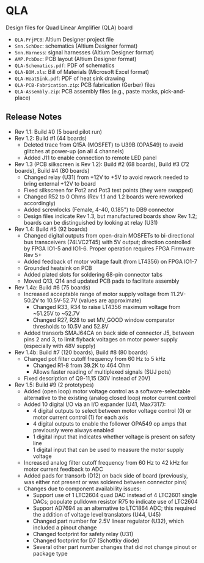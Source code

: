 # QLA
Design files for Quad Linear Amplifier (QLA) board

* `QLA.PrjPCB`: Altium Designer project file
* `Snn.SchDoc`: schematics (Altium Designer format)
* `Snn.Harness`: signal harnesses (Altium Designer format)
* `AMP.PcbDoc`: PCB layout (Altium Designer format)
* `QLA-Schematics.pdf`: PDF of schematics
* `QLA-BOM.xls`: Bill of Materials (Microsoft Excel format)
* `QLA-HeatSink.pdf`: PDF of heat sink drawing
* `QLA-PCB-Fabrication.zip`: PCB fabrication (Gerber) files
* `QLA-Assembly.zip`: PCB assembly files (e.g., paste masks, pick-and-place)
 
## Release Notes

* Rev 1.1: Build #0 (5 board pilot run)
* Rev 1.2: Build #1 (44 boards)
  * Deleted trace from Q15A (MOSFET) to U39B (OPA549) to avoid glitches at power-up (on all 4 channels)
  * Added J11 to enable connection to remote LED panel
* Rev 1.3 (PCB silkscreen is Rev 1.2): Build #2 (68 boards), Build #3 (72 boards), Build #4 (80 boards)
  * Changed relay (U31) from +12V to +5V to avoid rework needed to bring external +12V to board
  * Fixed silkscreen for Pot2 and Pot3 test points (they were swapped)
  * Changed R52 to 0 Ohms (Rev 1.1 and 1.2 boards were reworked accordingly)
  * Added screwlocks (Female, 4-40, 0.185") to DB9 connector
  * Design files indicate Rev 1.3, but manufactured boards show Rev 1.2; boards can be distinguished by looking at relay (U31)
* Rev 1.4: Build #5 (92 boards)
  * Changed digital outputs from open-drain MOSFETs to bi-directional bus transceivers (74LVC2T45) with 5V output; direction controlled by FPGA IO1-5 and IO1-6. Proper operation requires FPGA Firmware Rev 5+
  * Added feedback of motor voltage fault (from LT4356) on FPGA IO1-7
  * Grounded heatsink on PCB
  * Added plated slots for soldering 68-pin connector tabs
  * Moved Q13, Q14 and updated PCB pads to facilitate assembly
* Rev 1.4a: Build #6 (75 boards)
  * Increased acceptable range of motor supply voltage from 11.2V-50.2V to 10.5V-52.7V (values are approximate)
    * Changed R33, R34 to raise LT4356 maximum voltage from ~51.25V to ~52.7V
    * Changed R27, R28 to set MV_GOOD window comparator thresholds to 10.5V and 52.8V
  * Added transorb SMAJ64CA on back side of connector J5, between pins 2 and 3, to limit flyback voltages on motor power supply (especially with 48V supply)
* Rev 1.4b: Build #7 (120 boards), Build #8 (80 boards)
  * Changed pot filter cutoff frequency from 60 Hz to 5 kHz
    * Changed R1-8 from 39.2K to 464 Ohm
    * Allows faster reading of multiplexed signals (SUJ pots)
  * Fixed description of Q9-11,15 (30V instead of 20V)
* Rev 1.5: Build #9 (2 prototypes)
  * Added (open loop) motor voltage control as a software-selectable alternative to the existing (analog closed loop) motor current control
  * Added 10 digital I/O via an I/O expander (U41, Max7317):
    * 4 digital outputs to select between motor voltage control (0) or motor current control (1) for each axis
    * 4 digital outputs to enable the follower OPA549 op amps that previously were always enabled
    * 1 digital input that indicates whether voltage is present on safety line
    * 1 digital input that can be used to measure the motor supply voltage
  * Increased analog filter cutoff frequency from 60 Hz to 42 kHz for motor current feedback to ADC
  * Added pads for transorb (D12) on back side of board (previously, was either not present or was soldered between connector pins)
  * Changes due to component availability issues:
    * Support use of 1 LTC2604 quad DAC instead of 4 LTC2601 single DACs; populate pulldown resistor R75 to indicate use of LTC2604
    * Support AD7694 as an alternative to LTC1864 ADC; this required the addition of voltage level translators (U44, U45)
    * Changed part number for 2.5V linear regulator (U32), which included a pinout change
    * Changed footprint for safety relay (U31)
    * Changed footprint for D7 (Schottky diode)
    * Several other part number changes that did not change pinout or package type
